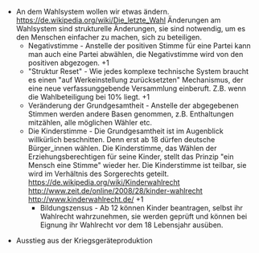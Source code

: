 -   An dem Wahlsystem wollen wir etwas ändern.
    <https://de.wikipedia.org/wiki/Die_letzte_Wahl> Änderungen am
    Wahlsystem sind strukturelle Änderungen, sie sind notwendig, um es
    den Menschen einfacher zu machen, sich zu beteiligen.
    -   Negativstimme - Anstelle der positiven Stimme für eine Partei
        kann man auch eine Partei abwählen, die Negativstimme wird von
        den positiven abgezogen. +1
    -   "Struktur Reset" - Wie jedes komplexe technische System braucht
        es einen "auf Werkeinstellung zurücksetzten" Mechanismus, der
        eine neue verfassunggebende Versammlung einberuft. Z.B. wenn die
        Wahlbeteiligung bei 10% liegt. +1
    -   Veränderung der Grundgesamtheit - Anstelle der abgegebenen
        Stimmen werden andere Basen genommen, z.B. Enthaltungen
        mitzählen, alle möglichen Wähler etc.
    -   Die Kinderstimme - Die Grundgesamtheit ist im Augenblick
        willkürlich beschnitten. Denn erst ab 18 dürfen deutsche
        Bürger\_innen wählen. Die Kinderstimme, das Wählen der
        Erziehungsberechtigen für seine Kinder, stellt das Prinzip "ein
        Mensch eine Stimme" wieder her. Die Kinderstimme ist teilbar,
        sie wird im Verhältnis des Sorgerechts geteilt.
        <https://de.wikipedia.org/wiki/Kinderwahlrecht>
        <http://www.zeit.de/online/2008/28/kinder-wahlrecht>
        <http://www.kinderwahlrecht.de/> +1
        -   Bildungszensus - Ab 12 können Kinder beantragen, selbst ihr
            Wahlrecht wahrzunehmen, sie werden geprüft und können bei
            Eignung ihr Wahlrecht vor dem 18 Lebensjahr ausüben.

<!-- -->

-   Ausstieg aus der Kriegsgeräteproduktion
